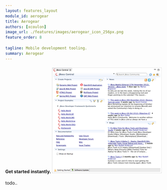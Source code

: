 ```yaml
---
layout: features_layout
module_id: aerogear
title: Aerogear
authors: [xcoulon]
image_url: ./features/images/aerogear_icon_256px.png
feature_order: 8

tagline: Mobile development tooling.
summary: Aerogear
---
```


#### Get started instantly. ![Getting Started](./images/features-central_334px.png)
todo..